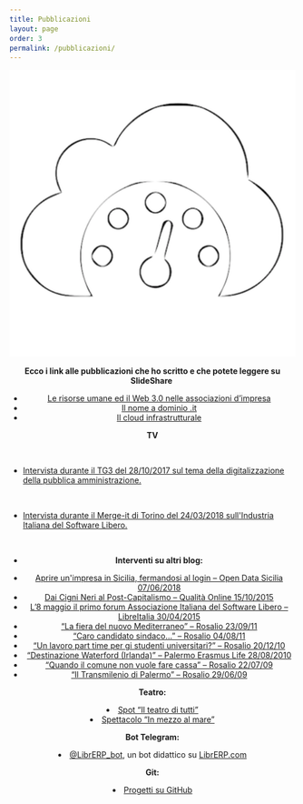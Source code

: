 ```yaml
---
title: Pubblicazioni
layout: page
order: 3
permalink: /pubblicazioni/
---
```


![Marcofromsicily-logo](https://raw.githubusercontent.com/marcofromsicily/blog/master/images/marcofromsicily-logo.jpg)


<p style="text-align: center;">
  <strong>Ecco i link alle pubblicazioni che ho scritto e che potete leggere su SlideShare </strong>
</p>

<ul style="text-align: center;">
  <li>
    <a href="http://www.slideshare.net/marcofromsicily/le-risorse-umane-ed-il-web-30-nelle-associazioni-dimpresa" target="_blank" rel="noopener noreferrer">Le risorse umane ed il Web 3.0 nelle associazioni d’impresa</a>
  </li>
  <li>
    <a href="http://www.slideshare.net/marcofromsicily/il-nome-a-dominio-it" target="_blank" rel="noopener noreferrer">Il nome a dominio .it</a>
  </li>
  <li>
    <a href="http://www.slideshare.net/marcofromsicily/il-cloud-infrastrutturale" target="_blank" rel="noopener noreferrer">Il cloud infrastrutturale</a>
  </li>
</ul>

<p style="text-align: center;">
  <strong>TV</strong>
</p>

&nbsp;

  * <a href="https://youtu.be/qgpDUie5up8" target="_blank" rel="noopener">Intervista durante il TG3 del 28/10/2017 sul tema della digitalizzazione della pubblica amministrazione.</a>

&nbsp;

  * <a href="https://www.youtube.com/watch?v=M2jHpMsv66k" target="_blank" rel="noopener">Intervista durante il Merge-it di Torino del 24/03/2018 sull'Industria Italiana del Software Libero.</a>

&nbsp;

<ul style="text-align: center;">
  <li>
    <strong>Interventi su altri blog:</strong>
  </li>
</ul>

<ul style="text-align: center;">
<li>
    <a href="http://opendatasicilia.it/2018/06/07/aprire-unimpresa-in-sicilia-fermandosi-al-login/">Aprire un'impresa in Sicilia, fermandosi al login – Open Data Sicilia 07/06/2018</a>
  </li>
  <li>
    <a href="https://www.businessinformatics.it/wordpress/wp-content/uploads/2018/06/articoloqualita-1.pdf">Dai Cigni Neri al Post-Capitalismo – Qualità Online 15/10/2015</a>
  </li>
  <li>
    <a href="http://www.libreitalia.it/l8-maggio-il-primo-forum-associazione-italiana-del-software-libero/" target="_blank" rel="noopener noreferrer">L’8 maggio il primo forum Associazione Italiana del Software Libero – LibreItalia 30/04/2015</a>
  </li>
  <li>
    <a href="http://www.rosalio.it/2011/09/23/la-fiera-del-nuovo-mediterraneo/" target="_blank" rel="noopener noreferrer">“La fiera del nuovo Mediterraneo” – Rosalio 23/09/11</a>
  </li>
  <li>
    <a href="http://www.rosalio.it/2011/08/04/caro-candidato-sindaco/" target="_blank" rel="noopener noreferrer">“Caro candidato sindaco…” – Rosalio 04/08/11</a>
  </li>
  <li>
    <a href="http://www.rosalio.it/2010/12/20/un-lavoro-part-time-per-gli-studenti-universitari/" target="_blank" rel="noopener noreferrer">“Un lavoro part time per gi studenti universitari?” – Rosalio 20/12/10</a>
  </li>
  <li>
    <a href="http://www.palermoerasmuslife.net/2010/08/28/destinazione-5-waterford-irlanda/" target="_blank" rel="noopener noreferrer">“Destinazione Waterford (Irlanda)” – Palermo Erasmus Life 28/08/2010</a>
  </li>
  <li>
    <a href="http://www.rosalio.it/2009/07/22/quando-il-comune-non-vuole-fare-cassa/" target="_blank" rel="noopener noreferrer">“Quando il comune non vuole fare cassa” – Rosalio 22/07/09</a>
  </li>
  <li>
    <a href="http://www.rosalio.it/2009/06/29/il-transmilenio-di-palermo/" target="_blank" rel="noopener noreferrer">“Il Transmilenio di Palermo” – Rosalio 29/06/09</a>
  </li>
</ul>


<p style="text-align: center;">
  <strong>Teatro:</strong>
</p>

<li style="text-align: center;">
  <a href="https://www.youtube.com/watch?v=T-nO4xyAwAE" target="_blank" rel="noopener noreferrer">Spot “Il teatro di tutti”</a>
</li>
<li style="text-align: center;">
  <a href="https://www.youtube.com/watch?v=Sd8CG4npOIs" target="_blank" rel="noopener noreferrer">Spettacolo “In mezzo al mare”</a>
</li>

<p style="text-align: center;">
  <strong>Bot Telegram:</strong>
</p>

<li style="text-align: center;">
  <a href="https://telegram.me/LibrERP_bot">@LibrERP_bot</a>, un bot didattico su <a href="http://www.librerp.com/" target="_blank" rel="noopener noreferrer">LibrERP.com</a>
</li>

<p style="text-align: center;">
  <strong>Git:</strong>
</p>

<li style="text-align: center;">
  <a href="https://github.com/marcofromsicily" target="_blank" rel="noopener noreferrer">Progetti su GitHub</a>
</li>
